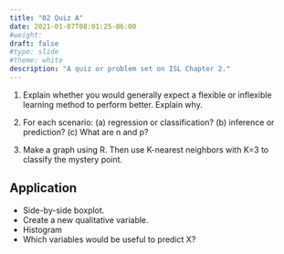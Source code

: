 ```yaml
---
title: "02 Quiz A"
date: 2021-01-07T08:01:25-06:00
#weight: 
draft: false
#type: slide
#theme: white
description: "A quiz or problem set on ISL Chapter 2."
---
```


1. Explain whether you would generally expect a flexible or inflexible
   learning method to perform better. Explain why.
   
2. For each scenario: (a) regression or classification? (b) inference
   or prediction? (c) What are n and p?
   
3. Make a graph using R. Then use K-nearest neighbors with K=3 to
   classify the mystery point.


## Application

* Side-by-side boxplot.
* Create a new qualitative variable.
* Histogram
* Which variables would be useful to predict X?

